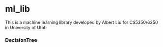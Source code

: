 # ml_lib
This is a machine learning library developed by Albert Liu for CS5350/6350 in University of Utah


### DecisionTree
